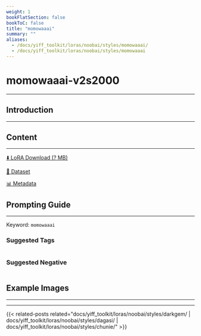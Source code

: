```yaml
---
weight: 1
bookFlatSection: false
bookToC: false
title: "momowaaai"
summary: ""
aliases:
  - /docs/yiff_toolkit/loras/noobai/styles/momowaaai/
  - /docs/yiff_toolkit/loras/noobai/styles/momowaaai
---
```


<!--markdownlint-disable MD025 MD033 -->

# momowaaai-v2s2000

---

## Introduction

---

## Content

---

[⬇️ LoRA Download (? MB)]()

[📐 Dataset]()

[📊 Metadata]()

## Prompting Guide

---

Keyword: `momowaaai`

### Suggested Tags

```md
```

### Suggested Negative

```md
```

## Example Images

---

<div class="image-grid">
  <div class="image-grid-container">
    <a href="">
    </a>
    <a href="">
    </a>
  </div>
</div>

---

{{< related-posts related="docs/yiff_toolkit/loras/noobai/styles/darkgem/ | docs/yiff_toolkit/loras/noobai/styles/dagasi/ | docs/yiff_toolkit/loras/noobai/styles/chunie/" >}}
